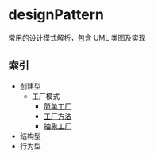 # designPattern
常用的设计模式解析，包含 UML 类图及实现

## 索引
- 创建型
  - 工厂模式
    - [简单工厂](https://github.com/goindow/designPattern/doc/factoryPattern/SimpleFactoryPattren.md)
    - [工厂方法](https://github.com/goindow/designPattern/doc/factoryPattern/FactoryMethodPattern.md)
    - [抽象工厂](https://github.com/goindow/designPattern/doc/factoryPattern/AbstractFactory.md)
- 结构型
- 行为型
